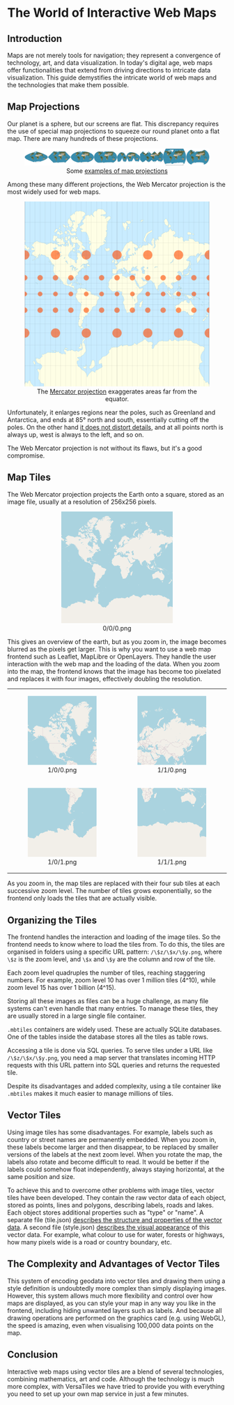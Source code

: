 # The World of Interactive Web Maps

## Introduction

Maps are not merely tools for navigation; they represent a convergence of technology, art, and data visualization.
In today's digital age, web maps offer functionalities that extend from driving directions to intricate data visualization.
This guide demystifies the intricate world of web maps and the technologies that make them possible.

## Map Projections

Our planet is a sphere, but our screens are flat.
This discrepancy requires the use of special map projections to squeeze our round planet onto a flat map.
There are many hundreds of these projections.

<center><figure><img src="../assets/webmap/projections.web.png"><figcaption>Some <a href="https://en.wikipedia.org/wiki/List_of_map_projections">examples of map projections</a></figcaption></figure></center>

Among these many different projections, the Web Mercator projection is the most widely used for web maps.

<center><figure><img src="../assets/webmap/mercator.png"><figcaption>The <a href="https://en.wikipedia.org/wiki/Mercator_projection">Mercator projection</a> exaggerates areas far from the equator.</figcaption></figure></center>

Unfortunately, it enlarges regions near the poles, such as Greenland and Antarctica, and ends at 85° north and south, essentially cutting off the poles.
On the other hand [it does not distort details](https://en.wikipedia.org/wiki/Conformal_map_projection), and at all points north is always up, west is always to the left, and so on.

The Web Mercator projection is not without its flaws, but it's a good compromise.

## Map Tiles

The Web Mercator projection projects the Earth onto a square, stored as an image file, usually at a resolution of 256x256 pixels.

<center><figure><img src="../assets/webmap/0.0.0.png"><figcaption>0/0/0.png</figcaption></figure></center>

This gives an overview of the earth, but as you zoom in, the image becomes blurred as the pixels get larger.
This is why you want to use a web map frontend such as Leaflet, MapLibre or OpenLayers.
They handle the user interaction with the web map and the loading of the data.
When you zoom into the map, the frontend knows that the image has become too pixelated and replaces it with four images, effectively doubling the resolution.

<table align="center">
<tr>
<td><figure align="center"><img src="../assets/webmap/1.0.0.png"><figcaption>1/0/0.png</figcaption></figure></td>
<td><figure align="center"><img src="../assets/webmap/1.1.0.png"><figcaption>1/1/0.png</figcaption></figure></td>
</tr>
<tr>
<td><figure align="center"><img src="../assets/webmap/1.0.1.png"><figcaption>1/0/1.png</figcaption></figure></td>
<td><figure align="center"><img src="../assets/webmap/1.1.1.png"><figcaption>1/1/1.png</figcaption></figure></td>
</tr>
</table>

As you zoom in, the map tiles are replaced with their four sub tiles at each successive zoom level.
The number of tiles grows exponentially, so the frontend only loads the tiles that are actually visible.

## Organizing the Tiles

The frontend handles the interaction and loading of the image tiles.
So the frontend needs to know where to load the tiles from.
To do this, the tiles are organised in folders using a specific URL pattern: `/\$z/\$x/\$y.png`, where `\$z` is the zoom level, and `\$x` and `\$y` are the column and row of the tile.

Each zoom level quadruples the number of tiles, reaching staggering numbers.
For example, zoom level 10 has over 1 million tiles (4^10), while zoom level 15 has over 1 billion (4^15).

Storing all these images as files can be a huge challenge, as many file systems can't even handle that many entries.
To manage these tiles, they are usually stored in a large single file container.

`.mbtiles` containers are widely used.
These are actually SQLite databases.
One of the tables inside the database stores all the tiles as table rows.

Accessing a tile is done via SQL queries.
To serve tiles under a URL like `/\$z/\$x/\$y.png`, you need a map server that translates incoming HTTP requests with this URL pattern into SQL queries and returns the requested tile.

Despite its disadvantages and added complexity, using a tile container like `.mbtiles` makes it much easier to manage millions of tiles.

## Vector Tiles

Using image tiles has some disadvantages.
For example, labels such as country or street names are permanently embedded.
When you zoom in, these labels become larger and then disappear, to be replaced by smaller versions of the labels at the next zoom level.
When you rotate the map, the labels also rotate and become difficult to read.
It would be better if the labels could somehow float independently, always staying horizontal, at the same position and size.

To achieve this and to overcome other problems with image tiles, vector tiles have been developed.
They contain the raw vector data of each object, stored as points, lines and polygons, describing labels, roads and lakes.
Each object stores additional properties such as "type" or "name".
A separate file (tile.json) [describes the structure and properties of the vector data](https://docs.mapbox.com/help/glossary/tilejson/).
A second file (style.json) [describes the visual appearance](https://maplibre.org/maplibre-style-spec/) of this vector data.
For example, what colour to use for water, forests or highways, how many pixels wide is a road or country boundary, etc.

## The Complexity and Advantages of Vector Tiles

This system of encoding geodata into vector tiles and drawing them using a style definition is undoubtedly more complex than simply displaying images.
However, this system allows much more flexibility and control over how maps are displayed, as you can style your map in any way you like in the frontend, including hiding unwanted layers such as labels.
And because all drawing operations are performed on the graphics card (e.g. using WebGL), the speed is amazing, even when visualising 100,000 data points on the map.

## Conclusion

Interactive web maps using vector tiles are a blend of several technologies, combining mathematics, art and code.
Although the technology is much more complex, with VersaTiles we have tried to provide you with everything you need to set up your own map service in just a few minutes.